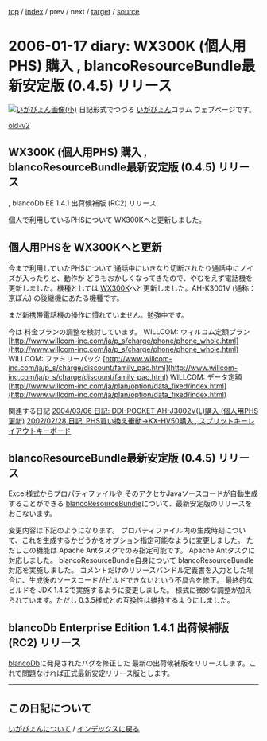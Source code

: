 [top](https://igapyon.github.io/diary/) 
 / [index](https://igapyon.github.io/diary/2006/index.html) 
 / prev 
 / next 
 / [target](https://igapyon.github.io/diary/2006/ig060117.html) 
 / [source](https://github.com/igapyon/diary/blob/gh-pages/2006/ig060117.html.src.md) 

2006-01-17 diary: WX300K (個人用PHS) 購入 , blancoResourceBundle最新安定版 (0.4.5) リリース
=====================================================================================================
[![いがぴょん画像(小)](https://igapyon.github.io/diary/images/iga200306s.jpg "いがぴょん")](https://igapyon.github.io/diary/memo/memoigapyon.html) 日記形式でつづる [いがぴょん](https://igapyon.github.io/diary/memo/memoigapyon.html)コラム ウェブページです。

[old-v2](ig060117-orig.html)

## WX300K (個人用PHS) 購入 , blancoResourceBundle最新安定版 (0.4.5) リリース
, blancoDb EE 1.4.1 出荷候補版 (RC2) リリース

個人で利用しているPHSについて WX300Kへと更新しました。






## 個人用PHSを WX300Kへと更新


今まで利用していたPHSについて 通話中にいきなり切断されたり通話中にノイズが入ったりと、動作が どうもおかしくなってきたので、やむをえず電話機を更新しました。機種としては
[WX300K](http://www.kyocera.co.jp/news/2005/0902.html)へと更新しました。AH-K3001V (通称：京ぽん) の後継機にあたる機種です。

まだ新携帯電話機の操作に慣れていません。勉強中です。

今は 料金プランの調整を検討しています。
WILLCOM: ウィルコム定額プラン
  [http://www.willcom-inc.com/ja/p_s/charge/phone/phone_whole.html](http://www.willcom-inc.com/ja/p_s/charge/phone/phone_whole.html)
  WILLCOM: ファミリーパック
  [http://www.willcom-inc.com/ja/p_s/charge/discount/family_pac.html](http://www.willcom-inc.com/ja/p_s/charge/discount/family_pac.html)
  WILLCOM: データ定額
  [http://www.willcom-inc.com/ja/plan/option/data_fixed/index.html](http://www.willcom-inc.com/ja/plan/option/data_fixed/index.html)


関連する日記
[2004/03/06 日記: DDI-POCKET AH-J3002V(L)購入 (個人用PHS更新)](../2004/ig040306.html)
  [2002/02/28 日記: PHS買い換え衝動→KX-HV50購入 , スプリットキーレイアウトキーボード](../2002/ig020228.html)


## blancoResourceBundle最新安定版 (0.4.5) リリース


Excel様式からプロパティファイルや そのアクセサJavaソースコードが自動生成することができる [blancoResourceBundle](http://www.igapyon.jp/blanco/blancoresourcebundle.html)について、最新安定版のリリースをおこないます。

変更内容は下記のようになります。
プロパティファイル内の生成時刻について、これを生成するかどうかをオプション指定可能なように変更しました。
  ただしこの機能は Apache Antタスクでのみ指定可能です。
  Apache Antタスクに対応しました。
  blancoResourceBundle自身について blancoResourceBundle対応を実施しました。
  コメントだけのリソースバンドル定義書を入力とした場合に、生成後のソースコードがビルドできないという不具合を修正。
  最終的なビルドを JDK 1.4.2で実施するように変更しました。
  様式に微妙な調整が加えられています。ただし 0.3.5様式との互換性は維持するようにしました。


## blancoDb Enterprise Edition 1.4.1 出荷候補版 (RC2) リリース


[blancoDb](http://www.igapyon.jp/blanco/blancodb.html)に発見されたバグを修正した 最新の出荷候補版をリリースします。これで問題なければ正式最新安定リリース版とします。


----------------------------------------------------------------------------------------------------

## この日記について
[いがぴょんについて](https://igapyon.github.io/diary/memo/memoigapyon.html) / [インデックスに戻る](https://igapyon.github.io/diary/idxall.html)
